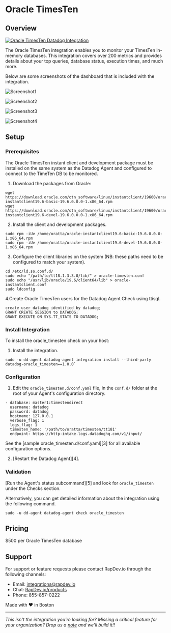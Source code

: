 # Oracle TimesTen

## Overview

[![Oracle TimesTen Datadog Integration](https://raw.githubusercontent.com/DataDog/marketplace/master/oracle_timesten/images/video.png)](https://www.youtube.com/watch?v=W0Sko27hxrA)

The Oracle TimesTen integration enables you to monitor your TimesTen in-memory databases. This integration covers over 200 metrics and provides details about your top queries, database status, execution times, and much more.

Below are some screenshots of the dashboard that is included with the integration.

![Screenshot1](https://raw.githubusercontent.com/DataDog/marketplace/master/oracle_timesten/images/1.png)

![Screenshot2](https://raw.githubusercontent.com/DataDog/marketplace/master/oracle_timesten/images/2.png)

![Screenshot3](https://raw.githubusercontent.com/DataDog/marketplace/master/oracle_timesten/images/3.png)

![Screenshot4](https://raw.githubusercontent.com/DataDog/marketplace/master/oracle_timesten/images/4.png)
 
## Setup

### Prerequisites
The Oracle TimesTen instant client and development package must be installed on the same system as the Datadog Agent and configured to connect to the TimeTen DB to be monitored. 
1. Download the packages from Oracle: 
```
wget https://download.oracle.com/otn_software/linux/instantclient/19600/oracle‐instantclient19.6‐basic‐19.6.0.0.0‐1.x86_64.rpm
wget https://download.oracle.com/otn_software/linux/instantclient/19600/oracle‐instantclient19.6‐devel‐19.6.0.0.0‐1.x86_64.rpm
```
2. Install the client and development packages. 
```
sudo rpm ‐iUv /home/oratta/oracle‐instantclient19.6‐basic‐19.6.0.0.0‐ 1.x86_64.rpm
sudo rpm ‐iUv /home/oratta/oracle‐instantclient19.6‐devel‐19.6.0.0.0‐ 1.x86_64.rpm
```
3. Configure the client libraries on the system (NB: these paths need to be configured to match your system).
```
cd /etc/ld.so.conf.d/
sudo echo "/path/to/tt18.1.3.3.0/lib/" > oracle-timesten.conf
sudo echo "/usr/lib/oracle/19.6/client64/lib" > oracle‐instantclient.conf
sudo ldconfig
```
4.Create Oracle TimesTen users for the Datadog Agent Check using ttisql.
```
create user datadog identified by datadog;
GRANT CREATE SESSION to DATADOG;
GRANT EXECUTE ON SYS.TT_STATS TO DATADOG;
```

### Install Integration
To install the oracle_timesten check on your host:

1. Install the integration.
```
sudo ‐u dd‐agent datadog‐agent integration install --third-party datadog-oracle_timesten==1.0.0`
```

### Configuration
1. Edit the `oracle_timesten.d/conf.yaml` file, in the `conf.d/` folder at the root of your Agent's configuration directory. 

```
‐ database: master1:timestendirect 
  username: datadog
  password: datadog
  hostname: 127.0.0.1 
  verbose_flag: 1
  logs_flag: 1
  timesten_home: '/path/to/oratta/timesten/tt181'
  endpoint: https://http‐intake.logs.datadoghq.com/v1/input/
```
  
  See the [sample oracle_timesten.d/conf.yaml][3] for all available configuration options.

2. [Restart the Datadog Agent][4].

### Validation

[Run the Agent's status subcommand][5] and look for `oracle_timesten` under the Checks section.

Alternatively, you can get detailed information about the integration using the following command.
```
sudo ‐u dd‐agent datadog‐agent check oracle_timesten
```

## Pricing

$500 per Oracle TimesTen database

## Support

For support or feature requests please contact RapDev.io through the following channels: 

 - Email: integrations@rapdev.io 
 - Chat: [RapDev.io/products](https://rapdev.io/products)
 - Phone: 855-857-0222 

Made with ❤️  in Boston

---

*This isn't the integration you're looking for? Missing a critical feature for your organization? Drop us a [note](mailto:integrations@rapdev.io) and we'll build it!!*

